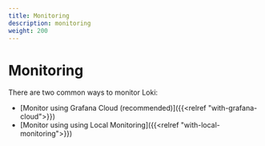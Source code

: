```yaml
---
title: Monitoring
description: monitoring
weight: 200
---
```


# Monitoring

There are two common ways to monitor Loki:

- [Monitor using Grafana Cloud (recommended)]({{<relref "with-grafana-cloud">}})
- [Monitor using using Local Monitoring]({{<relref "with-local-monitoring">}})
